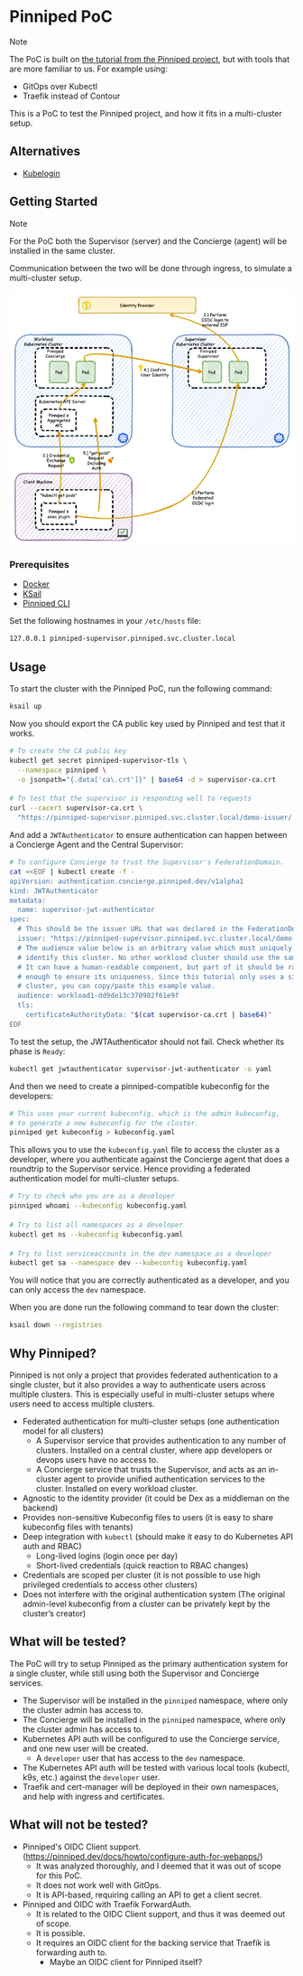 # Pinniped PoC

> [!NOTE]
> The PoC is built on [the tutorial from the Pinniped project](https://pinniped.dev/docs/tutorials/local-concierge-and-supervisor-demo/), but with tools that are more familiar to us. For example using:
>
> - GitOps over Kubectl
> - Traefik instead of Contour

This is a PoC to test the Pinniped project, and how it fits in a multi-cluster setup.

## Alternatives

- [Kubelogin](https://github.com/int128/kubelogin)

## Getting Started

> [!NOTE]
> For the PoC both the Supervisor (server) and the Concierge (agent) will be installed in the same cluster.
>
> Communication between the two will be done through ingress, to simulate a multi-cluster setup.

![pinniped-architecture](pinniped-architecture.png)

### Prerequisites

- [Docker](https://www.docker.com/)
- [KSail](https://github.com/devantler/ksail)
- [Pinniped CLI](https://pinniped.dev/docs/howto/install-cli/)

Set the following hostnames in your `/etc/hosts` file:

```txt
127.0.0.1 pinniped-supervisor.pinniped.svc.cluster.local
```

## Usage

To start the cluster with the Pinniped PoC, run the following command:

```sh
ksail up
```

Now you should export the CA public key used by Pinniped and test that it works.

```sh
# To create the CA public key
kubectl get secret pinniped-supervisor-tls \
  --namespace pinniped \
  -o jsonpath="{.data['ca\.crt']}" | base64 -d > supervisor-ca.crt

# To test that the supervisor is responding well to requests
curl --cacert supervisor-ca.crt \
  "https://pinniped-supervisor.pinniped.svc.cluster.local/demo-issuer/.well-known/openid-configuration"
```

And add a `JWTAuthenticator` to ensure authentication can happen between a Concierge Agent and the Central Supervisor:

```sh
# To configure Concierge to trust the Supervisor's FederationDomain.
cat <<EOF | kubectl create -f -
apiVersion: authentication.concierge.pinniped.dev/v1alpha1
kind: JWTAuthenticator
metadata:
  name: supervisor-jwt-authenticator
spec:
  # This should be the issuer URL that was declared in the FederationDomain.
  issuer: "https://pinniped-supervisor.pinniped.svc.cluster.local/demo-issuer"
  # The audience value below is an arbitrary value which must uniquely
  # identify this cluster. No other workload cluster should use the same value.
  # It can have a human-readable component, but part of it should be random
  # enough to ensure its uniqueness. Since this tutorial only uses a single
  # cluster, you can copy/paste this example value.
  audience: workload1-dd9de13c370982f61e9f
  tls:
    certificateAuthorityData: "$(cat supervisor-ca.crt | base64)"
EOF
```

To test the setup, the JWTAuthenticator should not fail. Check whether its phase is `Ready`:

```sh
kubectl get jwtauthenticator supervisor-jwt-authenticator -o yaml
```

And then we need to create a pinniped-compatible kubeconfig for the developers:

```sh
# This uses your current kubeconfig, which is the admin kubeconfig,
# to generate a new kubeconfig for the cluster.
pinniped get kubeconfig > kubeconfig.yaml
```

This allows you to use the `kubeconfig.yaml` file to access the cluster as a developer, where you authenticate against the Concierge agent that does a roundtrip to the Supervisor service. Hence providing a federated authentication model for multi-cluster setups.

```sh
# Try to check who you are as a developer
pinniped whoami --kubeconfig kubeconfig.yaml

# Try to list all namespaces as a developer
kubectl get ns --kubeconfig kubeconfig.yaml

# Try to list serviceaccounts in the dev namespace as a developer
kubectl get sa --namespace dev --kubeconfig kubeconfig.yaml
```

You will notice that you are correctly authenticated as a developer, and you can only access the `dev` namespace.

When you are done run the following command to tear down the cluster:

```sh
ksail down --registries
```

## Why Pinniped?

Pinniped is not only a project that provides federated authentication to a single cluster, but it also provides a way to authenticate users across multiple clusters. This is especially useful in multi-cluster setups where users need to access multiple clusters.

- Federated authentication for multi-cluster setups (one authentication model for all clusters)
  - A Supervisor service that provides authentication to any number of clusters. Installed on a central cluster, where app developers or devops users have no access to.
  - A Concierge service that trusts the Supervisor, and acts as an in-cluster agent to provide unified authentication services to the cluster. Installed on every workload cluster.
- Agnostic to the identity provider (it could be Dex as a middleman on the backend)
- Provides non-sensitive Kubeconfig files to users (it is easy to share kubeconfig files with tenants)
- Deep integration with `kubectl` (should make it easy to do Kubernetes API auth and RBAC)
  - Long-lived logins (login once per day)
  - Short-lived credentials (quick reaction to RBAC changes)
- Credentials are scoped per cluster (it is not possible to use high privileged credentials to access other clusters)
- Does not interfere with the original authentication system (The original admin-level kubeconfig from a cluster can be privately kept by the cluster’s creator)

## What will be tested?

The PoC will try to setup Pinniped as the primary authentication system for a single cluster, while still using both the Supervisor and Concierge services.

- The Supervisor will be installed in the `pinniped` namespace, where only the cluster admin has access to.
- The Concierge will be installed in the `pinniped` namespace, where only the cluster admin has access to.
- Kubernetes API auth will be configured to use the Concierge service, and one new user will be created.
  - A `developer` user that has access to the `dev` namespace.
- The Kubernetes API auth will be tested with various local tools (kubectl, k9s, etc.) against the `developer` user.
- Traefik and cert-manager will be deployed in their own namespaces, and help with ingress and certificates.

## What will not be tested?

- Pinniped's OIDC Client support. (<https://pinniped.dev/docs/howto/configure-auth-for-webapps/>)
  - It was analyzed thoroughly, and I deemed that it was out of scope for this PoC.
  - It does not work well with GitOps.
  - It is API-based, requiring calling an API to get a client secret.
- Pinniped and OIDC with Traefik ForwardAuth.
  - It is related to the OIDC Client support, and thus it was deemed out of scope.
  - It is possible.
  - It requires an OIDC client for the backing service that Traefik is forwarding auth to.
    - Maybe an OIDC client for Pinniped itself?
